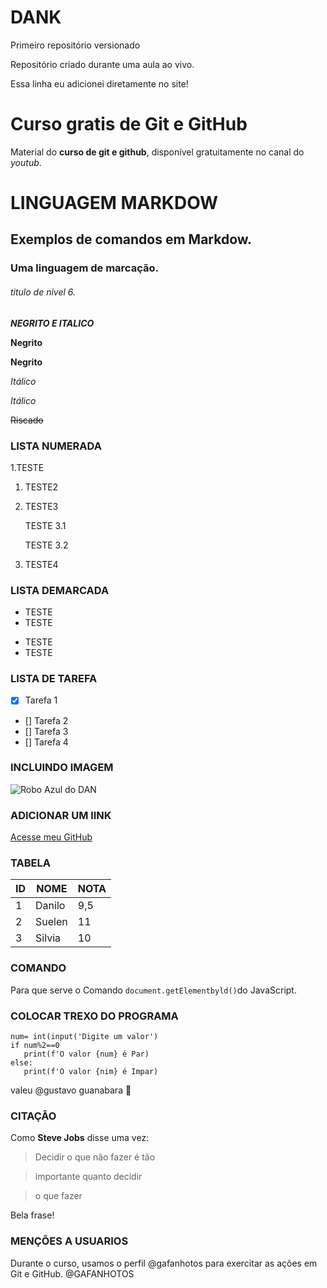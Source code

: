 # DANK
 Primeiro repositório versionado

 Repositório criado durante uma aula ao vivo.

Essa  linha eu adicionei diretamente no site!


# Curso gratis de Git e GitHub

Material do **curso de git e github**, disponível gratuitamente no canal do *youtub*.


 # LINGUAGEM MARKDOW 
 ## Exemplos de comandos em Markdow.
 ### Uma linguagem de marcação.
 ###### titulo de nivel 6.
 
 __*NEGRITO E ITALICO*__
 
 **Negrito**
 
 __Negrito__
 
 *Itálico*
 
 _Itálico_
 
~~Riscado~~ 
 
 
 ### LISTA NUMERADA
 
 1.TESTE
 1. TESTE2
 1. TESTE3
 
    TESTE 3.1
    
    TESTE 3.2
    
 1. TESTE4
 
 
 ### LISTA DEMARCADA
 
 * TESTE
 * TESTE
 - TESTE
 - TESTE
 
 ### LISTA DE TAREFA
 
 - [x] Tarefa 1
 - [] Tarefa 2
 - [] Tarefa 3
 - [] Tarefa 4
 
 
 ### INCLUINDO IMAGEM
 
 ![Robo Azul do DAN](https://user-images.githubusercontent.com/30447697/91210218-3fc41080-e6e3-11ea-9442-6c6d7b969f77.jpg)
 
 ### ADICIONAR UM lINK
 
[Acesse meu GitHub](https://github.com/DaniloRMattos)
 
 ### TABELA
 
 ID | NOME | NOTA
 --- | --- | ---
 1 | Danilo | 9,5
 2 | Suelen | 11
 3 | Silvia | 10
 
 
 ### COMANDO
 
 Para que serve o Comando `document.getElementbyld()`do JavaScript.
 
### COLOCAR TREXO DO PROGRAMA

```
num= int(input('Digite um valor')
if num%2==0
   print(f'O valor {num} é Par)
else:
   print(f'O valor {nim} é Impar)
```

valeu @gustavo guanabara :clap:

### CITAÇÃO


Como **Steve Jobs** disse uma vez:

> Decidir o que não fazer é tão

> importante quanto decidir

> o que fazer

Bela frase!


### MENÇÕES A USUARIOS 

Durante o curso, usamos o perfil @gafanhotos para exercitar as ações em Git e GitHub.
@GAFANHOTOS







